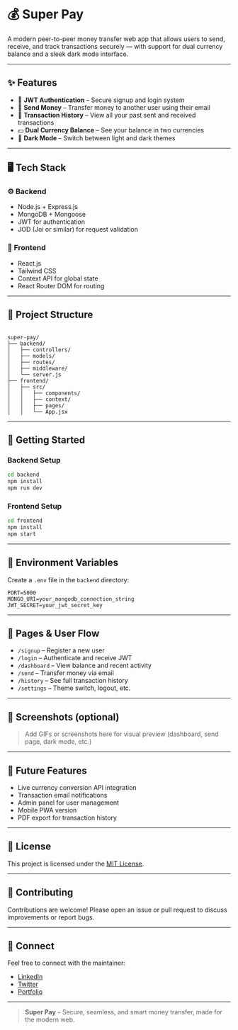 # 💰 Super Pay

A modern peer-to-peer money transfer web app that allows users to send, receive, and track transactions securely — with support for dual currency balance and a sleek dark mode interface.

---

## ✨ Features

- 🔐 **JWT Authentication** – Secure signup and login system
- 💸 **Send Money** – Transfer money to another user using their email
- 📔 **Transaction History** – View all your past sent and received transactions
- 💵 **Dual Currency Balance** – See your balance in two currencies
- 🌙 **Dark Mode** – Switch between light and dark themes

---

## 🖥️ Tech Stack

### ⚙️ Backend

- Node.js + Express.js
- MongoDB + Mongoose
- JWT for authentication
- JOD (Joi or similar) for request validation

### 🎨 Frontend

- React.js
- Tailwind CSS
- Context API for global state
- React Router DOM for routing

---

## 📂 Project Structure

```

super-pay/
├── backend/
│   ├── controllers/
│   ├── models/
│   ├── routes/
│   ├── middleware/
│   └── server.js
├── frontend/
│   ├── src/
│   │   ├── components/
│   │   ├── context/
│   │   ├── pages/
│   │   └── App.jsx

````

---

## 🚀 Getting Started

### Backend Setup

```bash
cd backend
npm install
npm run dev
````

### Frontend Setup

```bash
cd frontend
npm install
npm start
```

---

## 🔐 Environment Variables

Create a `.env` file in the `backend` directory:

```env
PORT=5000
MONGO_URI=your_mongodb_connection_string
JWT_SECRET=your_jwt_secret_key
```

---

## 📌 Pages & User Flow

* `/signup` – Register a new user
* `/login` – Authenticate and receive JWT
* `/dashboard` – View balance and recent activity
* `/send` – Transfer money via email
* `/history` – See full transaction history
* `/settings` – Theme switch, logout, etc.

---

## 📸 Screenshots (optional)

> Add GIFs or screenshots here for visual preview (dashboard, send page, dark mode, etc.)

---

## 🧠 Future Features

* Live currency conversion API integration
* Transaction email notifications
* Admin panel for user management
* Mobile PWA version
* PDF export for transaction history

---

## 📄 License

This project is licensed under the [MIT License](LICENSE).

---

## 🤝 Contributing

Contributions are welcome! Please open an issue or pull request to discuss improvements or report bugs.

---

## 🔗 Connect

Feel free to connect with the maintainer:

* [LinkedIn](#)
* [Twitter](#)
* [Portfolio](#)

---

> **Super Pay** – Secure, seamless, and smart money transfer, made for the modern web.
